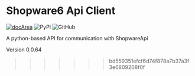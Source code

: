 # Shopware6 Api Client

[![docArea](https://img.shields.io/badge/docArea-0.0.64-%2340cbb1)](https://www.docarea.io/sachsmedia/shopware6-api/)
![PyPI](https://img.shields.io/pypi/v/shopwareapi)
![GitHub](https://img.shields.io/github/license/sachs-media/shopwareapi)

A python-based API for communication with ShopwareApi

Version 0.0.64
>>>>>>> bd559351efcf6d74f878a7b37a3f3e6809208f0f

